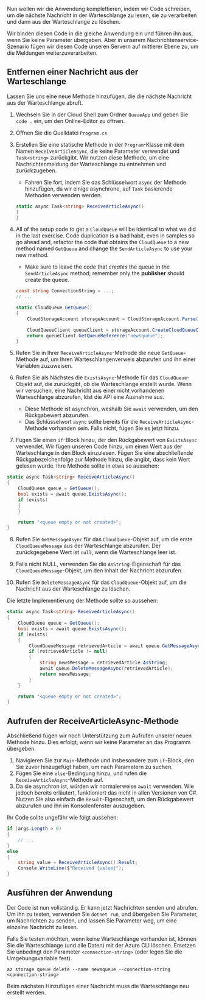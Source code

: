 Nun wollen wir die Anwendung komplettieren, indem wir Code schreiben, um die nächste Nachricht in der Warteschlange zu lesen, sie zu verarbeiten und dann aus der Warteschlange zu löschen. 

Wir binden diesen Code in die gleiche Anwendung ein und führen ihn aus, wenn Sie keine Parameter übergeben. Aber in unserem Nachrichtenservice-Szenario fügen wir diesen Code unseren Servern auf mittlerer Ebene zu, um die Meldungen weiterzuverarbeiten.

## <a name="dequeue-a-message"></a>Entfernen einer Nachricht aus der Warteschlange

Lassen Sie uns eine neue Methode hinzufügen, die die nächste Nachricht aus der Warteschlange abruft.

1. Wechseln Sie in der Cloud Shell zum Ordner `QueueApp` und geben Sie `code .` ein, um den Online-Editor zu öffnen.
 
2. Öffnen Sie die Quelldatei `Program.cs`.

3. Erstellen Sie eine statische Methode in der `Program`-Klasse mit dem Namen `ReceiveArticleAsync`, die keine Parameter verwendet und `Task<string>` zurückgibt. Wir nutzen diese Methode, um eine Nachrichtenmeldung der Warteschlange zu entnehmen und zurückzugeben.
    - Fahren Sie fort, indem Sie das Schlüsselwort `async` der Methode hinzufügen, da wir einige asynchrone, auf `Task` basierende Methoden verwenden werden.

    ```csharp
    static async Task<string> ReceiveArticleAsync()
    {
    }

4. All of the setup code to get a `CloudQueue` will be identical to what we did in the last exercise. Code duplication is a bad habit, even in samples so go ahead and, refactor the code that obtains the `CloudQueue` to a new method named `GetQueue` and change the `SendArticleAsync` to use your new method.
     - Make sure to leave the code that _creates_ the queue in the `SendArticleAsync` method; remember only the **publisher** should create the queue.

    ```csharp
    const string ConnectionString = ...;
    // ...

    static CloudQueue GetQueue()
    {
        CloudStorageAccount storageAccount = CloudStorageAccount.Parse(ConnectionString);
    
        CloudQueueClient queueClient = storageAccount.CreateCloudQueueClient();
        return queueClient.GetQueueReference("newsqueue");
    }
    ```
    
5. Rufen Sie in Ihrer `ReceiveArticleAsync`-Methode die neue `GetQueue`-Methode auf, um Ihren Warteschlangenverweis abzurufen und ihn einer Variablen zuzuweisen.

6. Rufen Sie als Nächstes die `ExistsAsync`-Methode für das `CloudQueue`-Objekt auf, die zurückgibt, ob die Warteschlange erstellt wurde. Wenn wir versuchen, eine Nachricht aus einer nicht vorhandenen Warteschlange abzurufen, löst die API eine Ausnahme aus.
    - Diese Methode ist asynchron, weshalb Sie `await` verwenden, um den Rückgabewert abzurufen.
    - Das Schlüsselwort `async` sollte bereits für die `ReceiveArticleAsync`-Methode vorhanden sein. Falls nicht, fügen Sie es jetzt hinzu.


7. Fügen Sie einen `if`-Block hinzu, der den Rückgabewert von `ExistsAsync` verwendet. Wir fügen unseren Code hinzu, um einen Wert aus der Warteschlange in den Block einzulesen. Fügen Sie eine abschließende Rückgabezeichenfolge zur Methode hinzu, die angibt, dass kein Wert gelesen wurde. Ihre Methode sollte in etwa so aussehen:

```csharp
static async Task<string> ReceiveArticleAsync()
{
    CloudQueue queue = GetQueue();
    bool exists = await queue.ExistsAsync();
    if (exists)
    {
    }

    return "<queue empty or not created>";
}
```

8. Rufen Sie `GetMessageAsync` für das `CloudQueue`-Objekt auf, um die erste `CloudQueueMessage` aus der Warteschlange abzurufen. Der zurückgegebene Wert ist `null`, wenn die Warteschlange leer ist.

9. Falls nicht NULL, verwenden Sie die `AsString`-Eigenschaft für das `CloudQueueMessage`-Objekt, um den Inhalt der Nachricht abzurufen.

10. Rufen Sie `DeleteMessageAsync` für das `CloudQueue`-Objekt auf, um die Nachricht aus der Warteschlange zu löschen.

Die letzte Implementierung der Methode sollte so aussehen:

```csharp
static async Task<string> ReceiveArticleAsync()
{
    CloudQueue queue = GetQueue();
    bool exists = await queue.ExistsAsync();
    if (exists)
    {
        CloudQueueMessage retrievedArticle = await queue.GetMessageAsync();
        if (retrievedArticle != null)
        {
            string newsMessage = retrievedArticle.AsString;
            await queue.DeleteMessageAsync(retrievedArticle);
            return newsMessage;
        }
    }

    return "<queue empty or not created>";
}
```
## <a name="call-the-receivearticleasync-method"></a>Aufrufen der ReceiveArticleAsync-Methode

Abschließend fügen wir noch Unterstützung zum Aufrufen unserer neuen Methode hinzu. Dies erfolgt, wenn wir keine Parameter an das Programm übergeben.

1. Navigieren Sie zur `Main`-Methode und insbesondere zum `if`-Block, den Sie zuvor hinzugefügt haben, um nach Parametern zu suchen.
1. Fügen Sie eine `else`-Bedingung hinzu, und rufen die `ReceiveArticleAsync`-Methode auf. 
1. Da sie asynchron ist, würden wir normalerweise `await` verwenden. Wie jedoch bereits erläutert, funktioniert das nicht in allen Versionen von C#. Nutzen Sie also einfach die `Result`-Eigenschaft, um den Rückgabewert abzurufen und ihn im Konsolenfenster auszugeben.

Ihr Code sollte ungefähr wie folgt aussehen:

```csharp
if (args.Length > 0)
{
    // ...
}
else
{
    string value = ReceiveArticleAsync().Result;
    Console.WriteLine($"Received {value}");
}
```

## <a name="execute-the-application"></a>Ausführen der Anwendung

Der Code ist nun vollständig. Er kann jetzt Nachrichten senden und abrufen. Um ihn zu testen, verwenden Sie `dotnet run`, und übergeben Sie Parameter, um Nachrichten zu senden, und lassen Sie Parameter weg, um eine einzelne Nachricht zu lesen.

Falls Sie testen möchten, wenn keine Warteschlange vorhanden ist, können Sie die Warteschlange (und alle Daten) mit der Azure CLI löschen. Ersetzen Sie unbedingt den Parameter `<connection-string>` (oder legen Sie die Umgebungsvariable fest).

```azurecli
az storage queue delete --name newsqueue --connection-string <connection-string> 
```

Beim nächsten Hinzufügen einer Nachricht muss die Warteschlange neu erstellt werden.